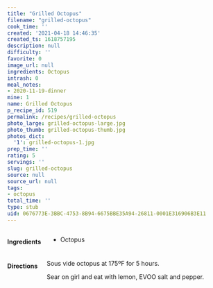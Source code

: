 ```yaml
---
title: "Grilled Octopus"
filename: "grilled-octopus"
cook_time: ''
created: '2021-04-18 14:46:35'
created_ts: 1618757195
description: null
difficulty: ''
favorite: 0
image_url: null
ingredients: Octopus
intrash: 0
meal_notes:
- 2020-11-19-dinner
mine: 1
name: Grilled Octopus
p_recipe_id: 519
permalink: /recipes/grilled-octopus
photo_large: grilled-octopus-large.jpg
photo_thumb: grilled-octopus-thumb.jpg
photos_dict:
  '1': grilled-octopus-1.jpg
prep_time: ''
rating: 5
servings: ''
slug: grilled-octopus
source: null
source_url: null
tags:
- octopus
total_time: ''
type: stub
uid: 0676773E-3BBC-4753-8B94-6675BBE35A94-26811-0001E316906B3E11
---
```

<div class="large-8 medium-7 columns" id="writeup">	</div><!-- #writeup -->
</div><!-- #row-one -->
<div class="row" id="row-two">	<div class="medium-4 small-5 columns" id="ingredients"><h4>Ingredients</h4><div class="box box-ingredients content"><ul>
<li>Octopus</li>
</ul>
</div>	</div>	<div class="medium-6 small-7 columns" id="directions"><h4>Directions</h4><div class="box box-directions content"><p>Sous vide octopus at 175ºF for 5 hours.</p>
<p>Sear on girl and eat with lemon, EVOO salt and pepper.</p>
</div>	</div>